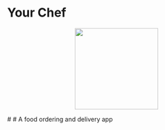 # Your Chef
<p align="center">
  <img width="192" height="188" src="D:\Ahmed\My Data\Images\Your Chef\Your Chef.png">
</p>
# # A food ordering and delivery app